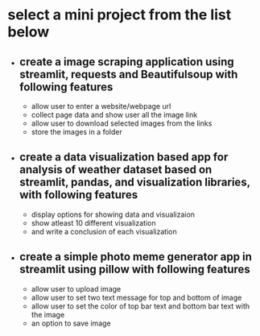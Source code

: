 # select a mini project from the list below
- ## create a image scraping application using streamlit, requests and Beautifulsoup with following features
    - allow user to enter a website/webpage url
    - collect page data and show user all the image link
    - allow user to download selected images from the links
    - store the images in a folder

- ## create a data visualization based app for analysis of weather dataset based on streamlit, pandas, and visualization libraries, with following features
    - display options for showing data and visualizaion
    - show atleast 10 different visualization 
    - and write a conclusion of each visualization

- ## create a simple photo meme generator app in streamlit using pillow with following features
    - allow user to upload image
    - allow user to set two text message for top and bottom of image
    - allow user to set the color of top bar text and bottom bar text with the image
    - an option to save image


